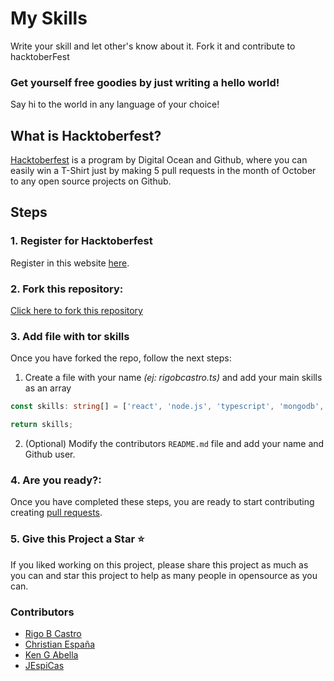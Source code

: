 
# My Skills

Write your skill and let other's know about it.
Fork it and contribute to hacktoberFest

### Get yourself free goodies by just writing a hello world!
Say hi to the world in any language of your choice!


## What is Hacktoberfest?
[Hacktoberfest](https://hacktoberfest.digitalocean.com/) is a program by Digital Ocean and Github, where you can easily win a T-Shirt just by making 5 pull requests in the month of October to any open source projects on Github.

## Steps

### 1. Register for Hacktoberfest

Register in this website [here](https://hacktoberfest.digitalocean.com).

### 2. Fork this repository:

<a class="github-button" href="https://github.com/ivoymx/my-skills/fork" data-size="large" data-show-count="true" aria-label="Fork ivoymx/my-skills on GitHub">Click here to fork this repository</a>

### 3. Add file with tor skills

Once you have forked the repo, follow the next steps: 

1. Create a file with your name _(ej: rigobcastro.ts)_ and add your main skills as an array

```ts
const skills: string[] = ['react', 'node.js', 'typescript', 'mongodb', 'mysql', 'prisma', 'serverless', 'nestjs', 'styled-components', 'redux', 'react-native', 'expo', '']

return skills;
```

2. (Optional) Modify the contributors `README.md` file and add your name and Github user.

### 4. Are you ready?:

Once you have completed these steps, you are ready to start contributing creating [pull requests](https://github.com/ivoymx/my-skills/pulls).

### 5. Give this Project a Star :star:

If you liked working on this project, please share this project as much 
as you can and star this project to help as many people in opensource as you can.

### Contributors

- [Rigo B Castro](https://github.com/rigobcastro)
- [Christian España](https://github.com/chrisaandes)
- [Ken G Abella](https://github.com/jkga)
- [JEspiCas](https://github.com/jespicas)

